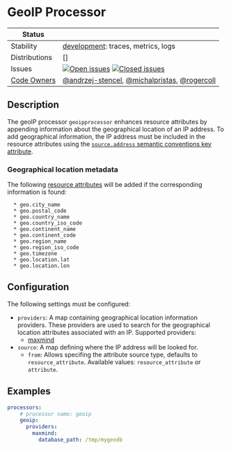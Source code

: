# GeoIP Processor

<!-- status autogenerated section -->
| Status        |           |
| ------------- |-----------|
| Stability     | [development]: traces, metrics, logs   |
| Distributions | [] |
| Issues        | [![Open issues](https://img.shields.io/github/issues-search/open-telemetry/opentelemetry-collector-contrib?query=is%3Aissue%20is%3Aopen%20label%3Aprocessor%2Fgeoip%20&label=open&color=orange&logo=opentelemetry)](https://github.com/open-telemetry/opentelemetry-collector-contrib/issues?q=is%3Aopen+is%3Aissue+label%3Aprocessor%2Fgeoip) [![Closed issues](https://img.shields.io/github/issues-search/open-telemetry/opentelemetry-collector-contrib?query=is%3Aissue%20is%3Aclosed%20label%3Aprocessor%2Fgeoip%20&label=closed&color=blue&logo=opentelemetry)](https://github.com/open-telemetry/opentelemetry-collector-contrib/issues?q=is%3Aclosed+is%3Aissue+label%3Aprocessor%2Fgeoip) |
| [Code Owners](https://github.com/open-telemetry/opentelemetry-collector-contrib/blob/main/CONTRIBUTING.md#becoming-a-code-owner)    | [@andrzej-stencel](https://www.github.com/andrzej-stencel), [@michalpristas](https://www.github.com/michalpristas), [@rogercoll](https://www.github.com/rogercoll) |

[development]: https://github.com/open-telemetry/opentelemetry-collector#development
<!-- end autogenerated section -->

## Description

The geoIP processor `geoipprocessor` enhances resource attributes by appending information about the geographical location of an IP address. To add geographical information, the IP address must be included in the resource attributes using the [`source.address` semantic conventions key attribute](https://github.com/open-telemetry/semantic-conventions/blob/v1.26.0/docs/general/attributes.md#source).

### Geographical location metadata

The following [resource attributes](./internal/convention/attributes.go) will be added if the corresponding information is found:

```
  * geo.city_name
  * geo.postal_code
  * geo.country_name
  * geo.country_iso_code
  * geo.continent_name
  * geo.continent_code
  * geo.region_name
  * geo.region_iso_code
  * geo.timezone
  * geo.location.lat
  * geo.location.lon
```

## Configuration

The following settings must be configured:

- `providers`: A map containing geographical location information providers. These providers are used to search for the geographical location attributes associated with an IP. Supported providers:
  - [maxmind](./internal/provider/maxmindprovider/README.md)
- `source`: A map defining where the IP address will be looked for.
  - `from`: Allows specifing the attribute source type, defaults to `resource_attribute`. Available values: `resource_attribute` or `attribute`.

## Examples

```yaml
processors:
    # processor name: geoip
    geoip:
      providers:
        maxmind:
          database_path: /tmp/mygeodb
```
